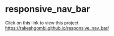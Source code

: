 # responsive_nav_bar

Click on this link to view this project
https://rakeshgombi.github.io/responsive_nav_bar/
